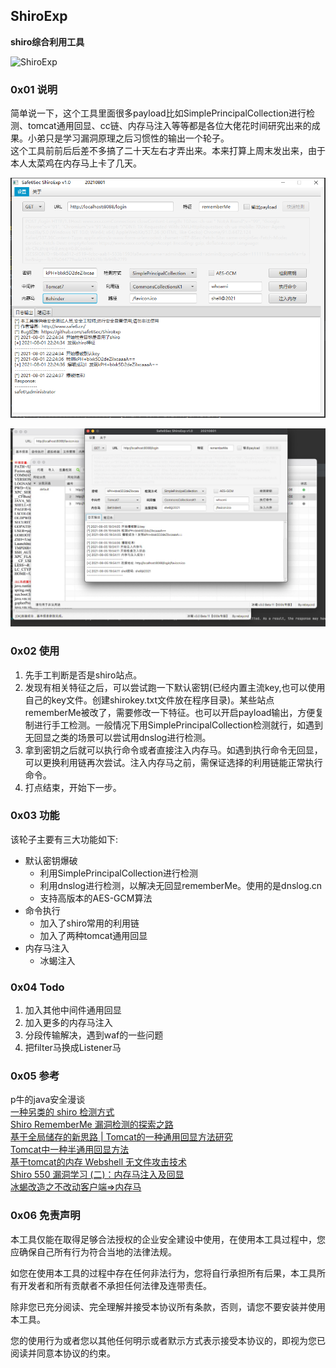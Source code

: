 ##  ShiroExp
**shiro综合利用工具**

![ShiroExp](https://socialify.git.ci/safe6Sec/ShiroExp/image?description=1&forks=1&issues=1&language=1&owner=1&pulls=1&stargazers=1&theme=Light)

### 0x01 说明

简单说一下，这个工具里面很多payload比如SimplePrincipalCollection进行检测、tomcat通用回显、cc链、内存马注入等等都是各位大佬花时间研究出来的成果。小弟只是学习漏洞原理之后习惯性的输出一个轮子。   
这个工具前前后后差不多搞了二十天左右才弄出来。本来打算上周末发出来，由于本人太菜鸡在内存马上卡了几天。      




![](img/img_1.png)

![](img/img_2.png)

### 0x02 使用
1. 先手工判断是否是shiro站点。
2. 发现有相关特征之后，可以尝试跑一下默认密钥(已经内置主流key,也可以使用自己的key文件。创建shirokey.txt文件放在程序目录)。某些站点rememberMe被改了，需要修改一下特征。也可以开启payload输出，方便复制进行手工检测。一般情况下用SimplePrincipalCollection检测就行，如遇到无回显之类的场景可以尝试用dnslog进行检测。
3. 拿到密钥之后就可以执行命令或者直接注入内存马。如遇到执行命令无回显，可以更换利用链再次尝试。注入内存马之前，需保证选择的利用链能正常执行命令。
4. 打点结束，开始下一步。


### 0x03 功能
该轮子主要有三大功能如下:
- 默认密钥爆破
  - 利用SimplePrincipalCollection进行检测
  - 利用dnslog进行检测，以解决无回显rememberMe。使用的是dnslog.cn
  - 支持高版本的AES-GCM算法
- 命令执行
  - 加入了shiro常用的利用链
  - 加入了两种tomcat通用回显
- 内存马注入
  - 冰蝎注入


### 0x04 Todo
1. 加入其他中间件通用回显
2. 加入更多的内存马注入
3. 分段传输解决，遇到waf的一些问题
4. 把filter马换成Listener马





### 0x05 参考
p牛的java安全漫谈  
[一种另类的 shiro 检测方式](https://mp.weixin.qq.com/s?__biz=MzIzOTE1ODczMg==&mid=2247485052&idx=1&sn=b007a722e233b45982b7a57c3788d47d&scene=21#wechat_redirect)  
[Shiro RememberMe 漏洞检测的探索之路](https://mp.weixin.qq.com/s/jV3B6IsPARRaxetZUht57w)  
[基于全局储存的新思路 | Tomcat的一种通用回显方法研究](https://mp.weixin.qq.com/s?__biz=MzIwNDA2NDk5OQ==&mid=2651374294&idx=3&sn=82d050ca7268bdb7bcf7ff7ff293d7b3)  
[Tomcat中一种半通用回显方法](https://xz.aliyun.com/t/7348#toc-0)  
[基于tomcat的内存 Webshell 无文件攻击技术](https://xz.aliyun.com/t/7388)  
[Shiro 550 漏洞学习 (二)：内存马注入及回显](http://wjlshare.com/archives/1545)  
[冰蝎改造之不改动客户端=>内存马](https://mp.weixin.qq.com/s/r4cU84fASjflHrp-pE-ybg)
### 0x06 免责声明

本工具仅能在取得足够合法授权的企业安全建设中使用，在使用本工具过程中，您应确保自己所有行为符合当地的法律法规。

如您在使用本工具的过程中存在任何非法行为，您将自行承担所有后果，本工具所有开发者和所有贡献者不承担任何法律及连带责任。

除非您已充分阅读、完全理解并接受本协议所有条款，否则，请您不要安装并使用本工具。

您的使用行为或者您以其他任何明示或者默示方式表示接受本协议的，即视为您已阅读并同意本协议的约束。


